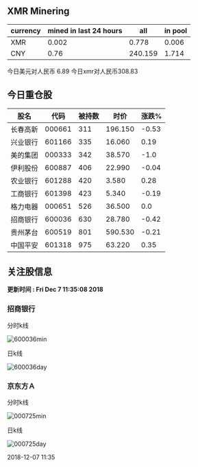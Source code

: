 ## XMR Minering

|currency|mined in last 24 hours|all|in pool|
|---|---|---|---|
|XMR|0.002|0.778|0.006|
|CNY|0.76|240.159|1.714|

今日美元对人民币 6.89	今日xmr对人民币308.83


## 今日重仓股 

|股名|代码|被持数|时价|涨跌%|
|---|---|---|---|---|
|长春高新|000661|311|196.150|-0.53|
|兴业银行|601166|335|16.060|0.19|
|美的集团|000333|342|38.570|-1.0|
|伊利股份|600887|406|22.990|-0.04|
|农业银行|601288|420|3.580|0.28|
|工商银行|601398|423|5.340|-0.19|
|格力电器|000651|526|36.500|0.0|
|招商银行|600036|630|28.780|-0.42|
|贵州茅台|600519|801|590.530|-0.21|
|中国平安|601318|975|63.220|0.35|

## 关注股信息
**更新时间 : Fri Dec  7 11:35:08 2018**
### 招商银行 
分时k线

![600036min](http://image.sinajs.cn/newchart/min/n/sh600036.gif)

日k线

![600036day](http://image.sinajs.cn/newchart/daily/n/sh600036.gif)

### 京东方Ａ 
分时k线

![000725min](http://image.sinajs.cn/newchart/min/n/sz000725.gif)

日k线

![000725day](http://image.sinajs.cn/newchart/daily/n/sz000725.gif)

2018-12-07 11:35